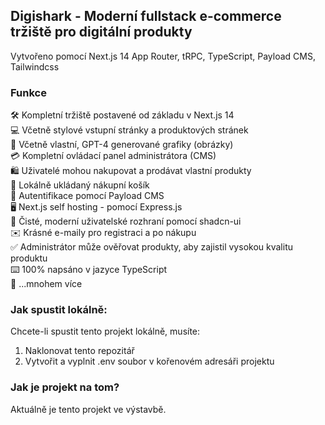 ## Digishark - Moderní fullstack e-commerce tržiště pro digitální produkty

Vytvořeno pomocí Next.js 14 App Router, tRPC, TypeScript, Payload CMS, Tailwindcss

### Funkce

🛠️ Kompletní tržiště postavené od základu v Next.js 14\
💻 Včetně stylové vstupní stránky a produktových stránek\
🎨 Včetně vlastní, GPT-4 generované grafiky (obrázky)\
💳 Kompletní ovládací panel administrátora (CMS)\
🛍️ Uživatelé mohou nakupovat a prodávat vlastní produkty\
🛒 Lokálně ukládaný nákupní košík\
🔑 Autentifikace pomocí Payload CMS\
🖥️ Next.js self hosting - pomocí Express.js\
🌟 Čisté, moderní uživatelské rozhraní pomocí shadcn-ui\
✉️ Krásné e-maily pro registraci a po nákupu\
✅ Administrátor může ověřovat produkty, aby zajistil vysokou kvalitu produktu\
⌨️ 100% napsáno v jazyce TypeScript\
🎁 ...mnohem více

### Jak spustit lokálně:

Chcete-li spustit tento projekt lokálně, musíte:

1. Naklonovat tento repozitář
2. Vytvořit a vyplnit .env soubor v kořenovém adresáři projektu

### Jak je projekt na tom?

Aktuálně je tento projekt ve výstavbě.
